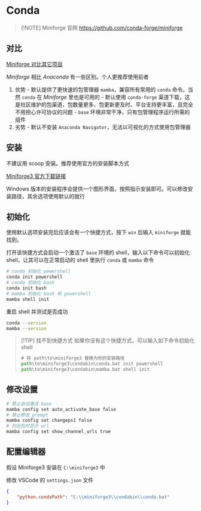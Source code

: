 # Conda

> [!NOTE] Miniforge 官网
> <https://github.com/conda-forge/miniforge>

## 对比

[Miniforge 对比其它项目](https://conda-forge.org/docs/user/introduction/)

*Miniforge* 相比 *Anaconda* 有一些区别。个人更推荐使用前者

  1. 优势
    - 默认提供了更快速的包管理器 `mamba`，兼容所有常用的 `conda` 命令。当然 `conda` 在 *Miniforge* 里也是可用的
    - 默认使用 `conda-forge` 渠道下载，这是社区维护的包渠道，包数量更多、包更新更及时、平台支持更丰富，且完全不用担心许可协议的问题
    - `base` 环境非常干净，只有包管理程序运行所需的组件
  2. 劣势
    - 默认不安装 `Anaconda Navigator`，无法以可视化的方式使用包管理器

## 安装

不建议用 scoop 安装。推荐使用官方的安装脚本方式

[Miniforge3 官方下载链接](https://conda-forge.org/download/)

Windows 版本的安装程序会提供一个图形界面，按照指示安装即可。可以修改安装路径，其余选项使用默认的就行

## 初始化

使用默认选项安装完后应该会有一个快捷方式，按下 `win` 后输入 `miniforge` 就能找到。

打开该快捷方式会启动一个激活了 `base` 环境的 shell，输入以下命令可以初始化 shell，让其可以在正常启动的 shell 里执行 `conda` 或 `mamba` 命令

```sh
# conda 初始化 powershell
conda init powershell
# conda 初始化 bash
conda init bash
# mamba 初始化 bash 和 powershell
mamba shell init
```

重启 shell 并测试是否成功

```sh
conda --version
mamba --version
```

> [!TIP] 找不到快捷方式
> 如果你没有这个快捷方式，可以输入如下命令初始化 shell
>
> ```cmd
> # 将 path\to\miniforge3 替换为你的安装路径
> path\to\miniforge3\condabin\conda.bat init powershell
> path\to\miniforge3\condabin\mamba.bat shell init
> ```

## 修改设置

```sh
# 禁止自动激活 base
mamba config set auto_activate_base false
# 禁止修改 prompt
mamba config set changeps1 false
# 列出包时显示 url
mamba config set show_channel_urls true
```

## 配置编辑器

假设 Miniforge3 安装在 `C:\miniforge3` 中

修改 VSCode 的 `settings.json` 文件

```json
{
    "python.condaPath": "C:\\miniforge3\\condabin\\conda.bat"
}
```
